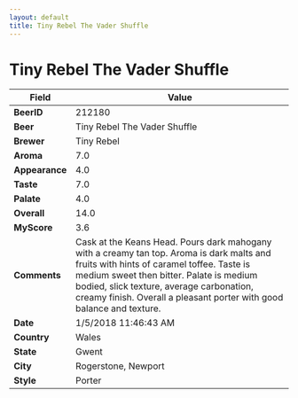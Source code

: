 ```yaml
---
layout: default
title: Tiny Rebel The Vader Shuffle
---
```


# Tiny Rebel The Vader Shuffle

| Field         | Value     |
|---------------|-----------|
| **BeerID** | 212180 |
| **Beer** | Tiny Rebel The Vader Shuffle |
| **Brewer** | Tiny Rebel |
| **Aroma** | 7.0 |
| **Appearance** | 4.0 |
| **Taste** | 7.0 |
| **Palate** | 4.0 |
| **Overall** | 14.0 |
| **MyScore** | 3.6 |
| **Comments** | Cask at the Keans Head. Pours dark mahogany with a creamy tan top. Aroma is dark malts and fruits with hints of caramel toffee. Taste is medium sweet then bitter. Palate is medium bodied, slick texture, average carbonation, creamy finish. Overall a pleasant porter with good balance and texture. |
| **Date** | 1/5/2018 11:46:43 AM |
| **Country** | Wales |
| **State** | Gwent |
| **City** | Rogerstone, Newport |
| **Style** | Porter |
